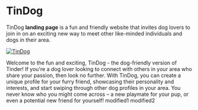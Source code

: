 # TinDog
TinDog **landing page** is a fun and friendly website that invites dog lovers to join in on an exciting new way to meet other like-minded individuals and dogs in their area.

[![TinDog](images/tindog.png)](https://harsh98trivedi.github.io/TinDog/)

Welcome to the fun and exciting, TinDog - the dog-friendly version of Tinder! If you're a dog lover looking to connect with others in your area who share your passion, then look no further. With TinDog, you can create a unique profile for your furry friend, showcasing their personality and interests, and start swiping through other dog profiles in your area. You never know who you might come across – a new playmate for your pup, or even a potential new friend for yourself!
modified1
modified2
